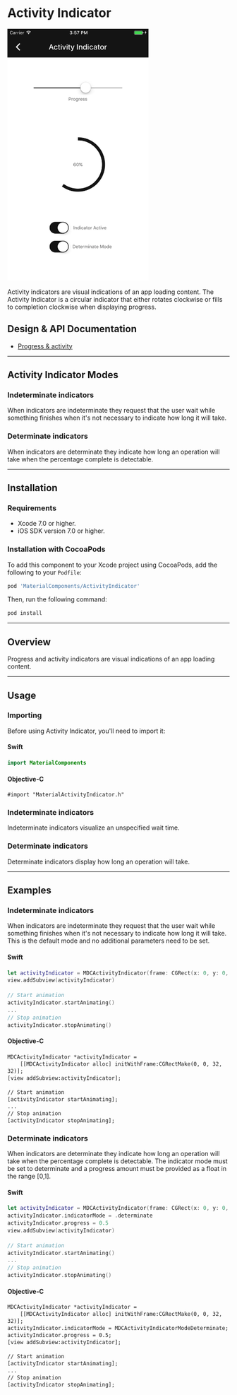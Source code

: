 <!--docs:
title:  "Activity Indicator"
layout: detail
section: components
excerpt: "Progress and activity indicators are visual indications of an app loading content."
-->

# Activity Indicator

<!--{% if site.link_to_site == "true" %}-->
<div class="article__asset article__asset--screenshot">
  <img src="docs/assets/activity_indicator.png" alt="Activity Indicator" width="320">
</div>
<!--{% else %}
<div class="article__asset article__asset--screenshot" markdown="1">
  <video src="docs/assets/activity_indicator.mp4" autoplay loop></video>
</div>
{% endif %}-->

Activity indicators are visual indications of an app loading content. The Activity Indicator is a circular indicator that either rotates clockwise or fills to completion clockwise when displaying progress.
<!--{: .article__intro }-->

## Design & API Documentation

<ul class="icon-list">
  <li class="icon-spec"><a href="https://material.google.com/components/progress-activity.html">Progress & activity</a></li>
</ul>

- - -

## Activity Indicator Modes

### Indeterminate indicators
When indicators are indeterminate they request that the user wait while something finishes when it's not necessary to indicate how long it will take.

### Determinate indicators
When indicators are determinate they indicate how long an operation will take when the percentage complete is detectable.

- - -

## Installation

### Requirements

- Xcode 7.0 or higher.
- iOS SDK version 7.0 or higher.

### Installation with CocoaPods

To add this component to your Xcode project using CocoaPods, add the following to your `Podfile`:

~~~ bash
pod 'MaterialComponents/ActivityIndicator'
~~~

Then, run the following command:

~~~ bash
pod install
~~~

- - -

## Overview

Progress and activity indicators are visual indications of an app loading content.

- - -

## Usage

### Importing

Before using Activity Indicator, you'll need to import it:

<!--<div class="material-code-render" markdown="1">-->
#### Swift
~~~ swift
import MaterialComponents
~~~

#### Objective-C

~~~ objc
#import "MaterialActivityIndicator.h"
~~~
<!--</div>-->

### Indeterminate indicators
Indeterminate indicators visualize an unspecified wait time.

### Determinate indicators
Determinate indicators display how long an operation will take.

- - -


## Examples


### Indeterminate indicators
When indicators are indeterminate they request that the user wait while something finishes when it's not necessary to indicate how long it will take. This is the default mode and no additional parameters need to be set.

<!--<div class="material-code-render" markdown="1">-->
#### Swift
~~~ swift
let activityIndicator = MDCActivityIndicator(frame: CGRect(x: 0, y: 0, width: 32, height: 32))
view.addSubview(activityIndicator)

// Start animation
activityIndicator.startAnimating()
...
// Stop animation
activityIndicator.stopAnimating()
~~~

#### Objective-C

~~~ objc
MDCActivityIndicator *activityIndicator =
    [[MDCActivityIndicator alloc] initWithFrame:CGRectMake(0, 0, 32, 32)];
[view addSubview:activityIndicator];

// Start animation
[activityIndicator startAnimating];
...
// Stop animation
[activityIndicator stopAnimating];
~~~
<!--</div>-->

### Determinate indicators
When indicators are determinate they indicate how long an operation will take when the percentage complete is detectable. The indicator mode must be set to determinate and a progress amount must be provided as a float in the range [0,1].

<!--<div class="material-code-render" markdown="1">-->
#### Swift
~~~ swift
let activityIndicator = MDCActivityIndicator(frame: CGRect(x: 0, y: 0, width: 32, height: 32))
activityIndicator.indicatorMode = .determinate
activityIndicator.progress = 0.5
view.addSubview(activityIndicator)

// Start animation
activityIndicator.startAnimating()
...
// Stop animation
activityIndicator.stopAnimating()
~~~

#### Objective-C

~~~ objc
MDCActivityIndicator *activityIndicator =
    [[MDCActivityIndicator alloc] initWithFrame:CGRectMake(0, 0, 32, 32)];
activityIndicator.indicatorMode = MDCActivityIndicatorModeDeterminate;
activityIndicator.progress = 0.5;
[view addSubview:activityIndicator];

// Start animation
[activityIndicator startAnimating];
...
// Stop animation
[activityIndicator stopAnimating];
~~~
<!--</div>-->
